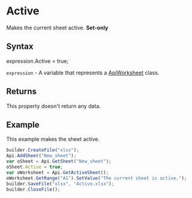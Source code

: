 # Active

Makes the current sheet active. **Set-only**

## Syntax

expression.Active = true;

`expression` - A variable that represents a [ApiWorksheet](../ApiWorksheet.md) class.

## Returns

This property doesn't return any data.

## Example

This example makes the sheet active.

```javascript
builder.CreateFile("xlsx");
Api.AddSheet("New_sheet");
var oSheet = Api.GetSheet("New_sheet");
oSheet.Active = true;
var oWorksheet = Api.GetActiveSheet();
oWorksheet.GetRange("A1").SetValue("The current sheet is active.");
builder.SaveFile("xlsx", "Active.xlsx");
builder.CloseFile();
```
